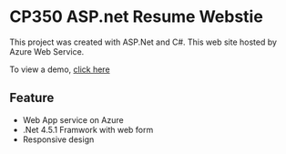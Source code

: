 # CP350 ASP.net Resume Webstie
This project was created with ASP.Net and C#. This web site hosted by Azure Web Service.

To view a demo, [click here](https://boh-personalresume.azurewebsites.net/)

## Feature
* Web App service on Azure
* .Net 4.5.1 Framwork with web form
* Responsive design
